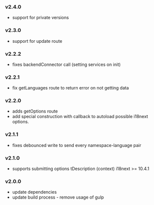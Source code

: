 ### v2.4.0
- support for private versions

### v2.3.0
- support for update route

### v2.2.2
- fixes backendConnector call (setting services on init)

### v2.2.1
- fix getLanguages route to return error on not getting data

### v2.2.0
- adds getOptions route
- add special construction with callback to autoload possible i18next options.

### v2.1.1
- fixes debounced write to send every namespace-language pair

### v2.1.0
- supports submitting options tDescription (context) i18next >= 10.4.1

### v2.0.0
- update dependencies
- update build process - remove usage of gulp
